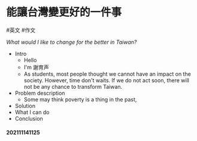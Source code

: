 # 能讓台灣變更好的一件事
#英文 #作文 

*What would I like to change for the better in Taiwan?*



- Intro
	- Hello
	- I'm 謝育声
	- As students, most people thought we cannot have an impact on the society. However, time don't waits. If we do not act soon, there will not be any chance to transform Taiwan.
- Problem description
	- Some may think poverty is a thing in the past, 
- Solution
- What I can do 
- Conclusion

#### 202111141125


